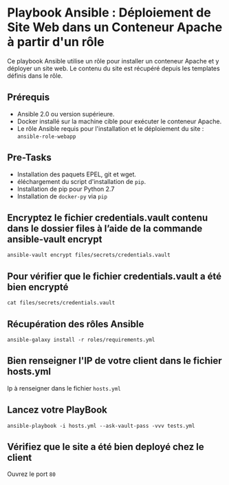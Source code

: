 # Playbook Ansible : Déploiement de Site Web dans un Conteneur Apache à partir d'un rôle

Ce playbook Ansible utilise un rôle pour installer un conteneur Apache et y déployer un site web. Le contenu du site est récupéré depuis les templates définis dans le rôle.

## Prérequis

- Ansible 2.0 ou version supérieure.
- Docker installé sur la machine cible pour exécuter le conteneur Apache.
- Le rôle Ansible requis pour l'installation et le déploiement du site : `ansible-role-webapp`

## Pre-Tasks

- Installation des paquets EPEL, git et wget.
- éléchargement du script d'installation de `pip`.
- Installation de pip pour Python 2.7
- Installation de `docker-py` via `pip`

## Encryptez le fichier credentials.vault contenu dans le dossier files à l’aide de la commande ansible-vault encrypt
```
ansible-vault encrypt files/secrets/credentials.vault
```

## Pour vérifier que le fichier credentials.vault a été bien encrypté
```
cat files/secrets/credentials.vault
```

## Récupération des rôles Ansible
```
ansible-galaxy install -r roles/requirements.yml
```
## Bien renseigner l'IP de votre client dans le fichier hosts.yml
Ip à renseigner dans le fichier `hosts.yml`

## Lancez votre PlayBook
```
ansible-playbook -i hosts.yml --ask-vault-pass -vvv tests.yml
```

## Vérifiez que le site a été bien deployé chez le client
Ouvrez le port `80`
